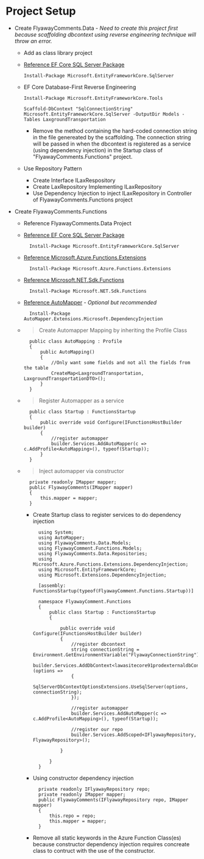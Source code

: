 # Project Setup

- Create FlyawayComments.Data - _Need to create this project first because scaffolding dbcontext using reverse engineering technique will throw an error._

  - Add as class library project
  - [Reference EF Core SQL Server Package]("https://www.nuget.org/packages/Microsoft.EntityFrameworkCore.SqlServer")

        Install-Package Microsoft.EntityFrameworkCore.SqlServer

  - EF Core Database-First Reverse Engineering

        Install-Package Microsoft.EntityFrameworkCore.Tools

        Scaffold-DbContext "SqlConnectionString" Microsoft.EntityFrameworkCore.SqlServer -OutputDir Models -Tables LaxgroundTransportation

    - Remove the method containing the hard-coded connection string in the file genereated by the scaffolding. The connection string will be passed in when the dbcontext is registered as a service (using dependency injection) in the Startup class of "FlyawayComments.Functions" project.

  - Use Repository Pattern
    - Create Interface ILaxRespository
    - Create LaxRepository Implementing ILaxRepository
    - Use Dependency Injection to inject ILaxRepository in Controller of FlyawayComments.Functions project

* Create FlyawayComments.Functions

  - Reference FlyawayComments.Data Project

  - [Reference EF Core SQL Server Package]("https://www.nuget.org/packages/Microsoft.EntityFrameworkCore.SqlServer")

          Install-Package Microsoft.EntityFrameworkCore.SqlServer

  - [Reference Microsoft.Azure.Functions.Extensions]("https://www.nuget.org/packages/Microsoft.Azure.Functions.Extensions/")

          Install-Package Microsoft.Azure.Functions.Extensions

  - [Reference Microsoft.NET.Sdk.Functions]("https://www.nuget.org/packages/Microsoft.NET.Sdk.Functions/")

          Install-Package Microsoft.NET.Sdk.Functions

  - [Reference AutoMapper]("https://www.nuget.org/packages/AutoMapper.Extensions.Microsoft.DependencyInjection") - _Optional but recommended_

          Install-Package AutoMapper.Extensions.Microsoft.DependencyInjection

  - > Create Automapper Mapping by inheriting the Profile Class

          public class AutoMapping : Profile
          {
              public AutoMapping()
              {
                  //Only want some fields and not all the fields from the table
                  CreateMap<LaxgroundTransportation, LaxgroundTransportationDTO>();
              }
          }

  - > Register Automapper as a service

          public class Startup : FunctionsStartup
          {
              public override void Configure(IFunctionsHostBuilder builder)
              {
                  //register automapper
                  builder.Services.AddAutoMapper(c => c.AddProfile<AutoMapping>(), typeof(Startup));
              }
          }

  - > Inject automapper via constructor

          private readonly IMapper mapper;
          public FlyawayComments(IMapper mapper)
          {
              this.mapper = mapper;
          }


    - Create Startup class to register services to do dependency injection

            using System;
            using AutoMapper;
            using FlyawayComments.Data.Models;
            using FlyawayComment.Functions.Models;
            using FlyawayComments.Data.Repositories;
            using Microsoft.Azure.Functions.Extensions.DependencyInjection;
            using Microsoft.EntityFrameworkCore;
            using Microsoft.Extensions.DependencyInjection;

            [assembly: FunctionsStartup(typeof(FlyawayComment.Functions.Startup))]

            namespace FlyawayComment.Functions
            {
                public class Startup : FunctionsStartup
                {

                    public override void Configure(IFunctionsHostBuilder builder)
                    {
                        //register dbcontext
                        string connectionString = Environment.GetEnvironmentVariable("FlyawayConnectionString");
                        builder.Services.AddDbContext<lawasitecore91prodexternaldbContext>(options =>
                        {
                            SqlServerDbContextOptionsExtensions.UseSqlServer(options, connectionString);
                        });

                        //register automapper
                        builder.Services.AddAutoMapper(c => c.AddProfile<AutoMapping>(), typeof(Startup));

                        //register our repo
                        builder.Services.AddScoped<IFlyawayRepository, FlyawayRepository>();

                    }

                }
            }

    - Using constructor dependency injection

            private readonly IFlyawayRepository repo;
            private readonly IMapper mapper;
            public FlyawayComments(IFlyawayRepository repo, IMapper mapper)
            {
                this.repo = repo;
                this.mapper = mapper;
            }

    - Remove all static keywords in the Azure Function Class(es) because constructor dependency injection requires concreate class to contruct with the use of the constructor.
